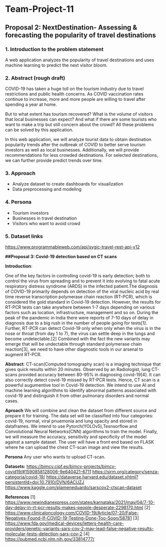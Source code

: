 # Team-Project-11
## Proposal 2: NextDestination- Assessing & forecasting the popularity of travel destinations

### 1. Introduction to the problem statement
A web application analyzes the popularity of travel destinations and uses machine learning to predict the next visitor bloom.

### 2. Abstract (rough draft)
COVID-19 has taken a huge toll on the tourism industry due to travel restrictions and public health concerns. As COVID vaccination rates continue to increase, more and more people are willing to travel after spending a year at home.

But to what extent has tourism recovered? What is the volume of visitors that local businesses can expect? And what if there are some tourists who want to make a trip but still concern about the crowd? All these problems can be solved by this application.

In this web application, we will analyze tourist data to obtain destination popularity trends after the outbreak of COVID to better serve tourism investors as well as local businesses. Additionally, we will provide recommendations for less crowded destinations. For selected destinations, we can further provide predict trends over time.

### 3. Approach
- Analyze dataset to create dashboards for visualization
- Data preprocessing and modeling

### 4. Persona
- Tourism investors 
- Businesses in travel destination
- Visitors who want to avoid crowd

### 5. Dataset links
https://www.programmableweb.com/api/sygic-travel-rest-api-v12


**##Proposal 3: Covid-19 detection based on CT scans**

**Introduction**:

One of the key factors in controlling covid-19 is early detection; both to control the virus from spreading and to prevent it into evolving to fatal acute respiratory distress syndrome (ARDS) in the infected patient.The diagnosis of COVID-19 primarily depends on detection of the viral nucleic acid by real time reverse transcription polymerase chain reaction (RT-PCR), which is considered the gold standard in Covid-19 detection. However, the results for RT-PCR tests can take anywhere between 1-7 days depending on various factors such as location, infrastructure, management and so on. During the peak of the pandemic in India there were reports of 7-10 days of delay in diagnosis due to a big rush in the number of people going for tests[1]. Further, RT-PCR can detect Covid-19 only when only when the virus is in the nose or throat (from day 1 to 7), the virus can settle deep in the lungs and become undetectable.[2] Combined with the fact the new variants may emerge that will be undectable through standard polymerase chain reaction[3], we need to have other diagnostic tools in our arsenal to augment RT-PCR.

**Abstract**:
CT-scan(Computed tomography scan) is a imaging technique that gives quick results within 20 minutes. Observed by an Radiologist, lung CT-scans provided accuracy between 80-95% in diagnosing covid-19[4]. It can also correctly detect covid-19 missed by RT-PCR tests. Hence, CT scan is a powerful augumentive tool in Covid-19 detection.  We intend to use AI and machine learning algorithms to identify abnormal patterns associated with covid-19 and distinguish it from other pulmonary disorders and normal cases.

**Aproach**
We will combine and clean the dataset from different source and prepare it for training. The data set will be classified into four categories: covid-19, normal, viral pnuemonia and lung opacity and stored in dataframes. We intend to use Pytorch(YOLOv5),Tesnsorflow and Convolutional Neural Networks(CNN) algorithms to train the model. Finally, we will measure the accuracy, sensitivity and specificity of the model against a sample dataset. The user will have a front end based on FLASK where he can upload the chest CT-scan image and view the results.

**Persona**
Any user who wants to upload CT-scan.

**Datasets:**
https://bimcv.cipf.es/bimcv-projects/bimcv-covid19/#1590858128006-9e640421-6711
https://sirm.org/category/senza-categoria/covid-19/
https://dataverse.harvard.edu/dataset.xhtml?persistentId=doi:10.7910/DVN/6ACUZJ
https://www.kaggle.com/plameneduardo/sarscov2-ctscan-dataset


**References**
[1] https://www.newindianexpress.com/states/karnataka/2021/may/04/7-10-day-delay-in-rt-pcr-results-makes-people-desperate-2298170.html
[2] https://www.clinicaloncology.com/COVID-19/Article/07-20/False-Negatives-Found-If-COVID-19-Testing-Done-Too-Soon/58781
[3] https://www.fda.gov/medical-devices/letters-health-care-providers/genetic-variants-sars-cov-2-may-lead-false-negative-results-molecular-tests-detection-sars-cov-2
[4] https://pubmed.ncbi.nlm.nih.gov/33814777/

